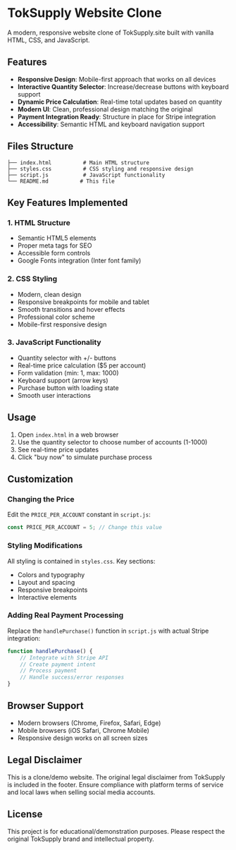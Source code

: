 # TokSupply Website Clone

A modern, responsive website clone of TokSupply.site built with vanilla HTML, CSS, and JavaScript.

## Features

- **Responsive Design**: Mobile-first approach that works on all devices
- **Interactive Quantity Selector**: Increase/decrease buttons with keyboard support
- **Dynamic Price Calculation**: Real-time total updates based on quantity
- **Modern UI**: Clean, professional design matching the original
- **Payment Integration Ready**: Structure in place for Stripe integration
- **Accessibility**: Semantic HTML and keyboard navigation support

## Files Structure

```
├── index.html          # Main HTML structure
├── styles.css          # CSS styling and responsive design
├── script.js           # JavaScript functionality
└── README.md          # This file
```

## Key Features Implemented

### 1. HTML Structure
- Semantic HTML5 elements
- Proper meta tags for SEO
- Accessible form controls
- Google Fonts integration (Inter font family)

### 2. CSS Styling
- Modern, clean design
- Responsive breakpoints for mobile and tablet
- Smooth transitions and hover effects
- Professional color scheme
- Mobile-first responsive design

### 3. JavaScript Functionality
- Quantity selector with +/- buttons
- Real-time price calculation ($5 per account)
- Form validation (min: 1, max: 1000)
- Keyboard support (arrow keys)
- Purchase button with loading state
- Smooth user interactions

## Usage

1. Open `index.html` in a web browser
2. Use the quantity selector to choose number of accounts (1-1000)
3. See real-time price updates
4. Click "buy now" to simulate purchase process

## Customization

### Changing the Price
Edit the `PRICE_PER_ACCOUNT` constant in `script.js`:
```javascript
const PRICE_PER_ACCOUNT = 5; // Change this value
```

### Styling Modifications
All styling is contained in `styles.css`. Key sections:
- Colors and typography
- Layout and spacing
- Responsive breakpoints
- Interactive elements

### Adding Real Payment Processing
Replace the `handlePurchase()` function in `script.js` with actual Stripe integration:

```javascript
function handlePurchase() {
    // Integrate with Stripe API
    // Create payment intent
    // Process payment
    // Handle success/error responses
}
```

## Browser Support

- Modern browsers (Chrome, Firefox, Safari, Edge)
- Mobile browsers (iOS Safari, Chrome Mobile)
- Responsive design works on all screen sizes

## Legal Disclaimer

This is a clone/demo website. The original legal disclaimer from TokSupply is included in the footer. Ensure compliance with platform terms of service and local laws when selling social media accounts.

## License

This project is for educational/demonstration purposes. Please respect the original TokSupply brand and intellectual property.
